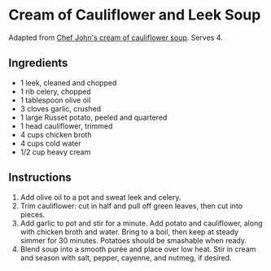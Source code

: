 # Cream of Cauliflower and Leek Soup

Adapted from [Chef John's cream of cauliflower soup](http://foodwishes.blogspot.com/2012/09/cream-of-cauliflower-come-for-soup-stay.html). Serves 4.

## Ingredients

- 1 leek, cleaned and chopped
- 1 rib celery, chopped
- 1 tablespoon olive oil
- 3 cloves garlic, crushed
- 1 large Russet potato, peeled and quartered
- 1 head cauliflower, trimmed
- 4 cups chicken broth
- 4 cups cold water
- 1/2 cup heavy cream

## Instructions

1. Add olive oil to a pot and sweat leek and celery.
2. Trim cauliflower: cut in half and pull off green leaves, then cut into pieces.
3. Add garlic to pot and stir for a minute. Add potato and cauliflower, along with chicken broth and water. Bring to a boil, then keep at steady simmer for 30 minutes. Potatoes should be smashable when ready.
4. Blend soup into a smooth purée and place over low heat. Stir in cream and season with salt, pepper, cayenne, and nutmeg, if desired.
